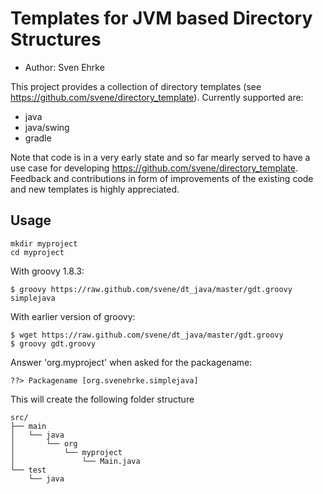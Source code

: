 Templates for JVM based Directory Structures
===============================================================================

* Author: Sven Ehrke

This project provides a collection of directory templates (see https://github.com/svene/directory_template).
Currently supported are:

* java
* java/swing
* gradle

Note that code is in a very early state and so far mearly served to have a use case
for developing https://github.com/svene/directory_template.
Feedback and contributions in form of improvements of the existing code and
new templates is highly appreciated.

Usage
-----
	mkdir myproject
	cd myproject

With groovy 1.8.3:

	$ groovy https://raw.github.com/svene/dt_java/master/gdt.groovy simplejava

With earlier version of groovy:

	$ wget https://raw.github.com/svene/dt_java/master/gdt.groovy
	$ groovy gdt.groovy

Answer 'org.myproject' when asked for the packagename:

	??> Packagename [org.svenehrke.simplejava]

This will create the following folder structure

	src/
	├── main
	│   └── java
	│       └── org
	│           └── myproject
	│               └── Main.java
	└── test
	    └── java

